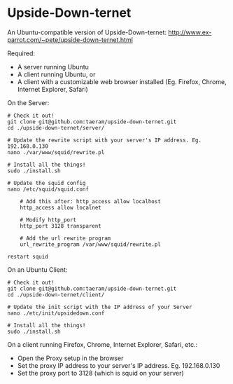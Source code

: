 Upside-Down-ternet
====================

An Ubuntu-compatible version of Upside-Down-ternet: http://www.ex-parrot.com/~pete/upside-down-ternet.html

Required:

* A server running Ubuntu
* A client running Ubuntu, or
* A client with a customizable web browser installed (Eg. Firefox, Chrome, Internet Explorer, Safari)

On the Server:

    # Check it out!
    git clone git@github.com:taeram/upside-down-ternet.git
    cd ./upside-down-ternet/server/

    # Update the rewrite script with your server's IP address. Eg. 192.168.0.130
    nano ./var/www/squid/rewrite.pl 

    # Install all the things!
    sudo ./install.sh

    # Update the squid config
    nano /etc/squid/squid.conf
    
        # Add this after: http_access allow localhost
        http_access allow localnet
    
        # Modify http_port
        http_port 3128 transparent

        # Add the url rewrite program
        url_rewrite_program /var/www/squid/rewrite.pl
    
    restart squid

On an Ubuntu Client:

    # Check it out!
    git clone git@github.com:taeram/upside-down-ternet.git
    cd ./upside-down-ternet/client/

    # Update the init script with the IP address of your Server
    nano ./etc/init/upsidedown.conf

    # Install all the things!
    sudo ./install.sh

On a client running Firefox, Chrome, Internet Explorer, Safari, etc.:

* Open the Proxy setup in the browser
* Set the proxy IP address to your server's IP address. Eg. 192.168.0.130
* Set the proxy port to 3128 (which is squid on your server)
